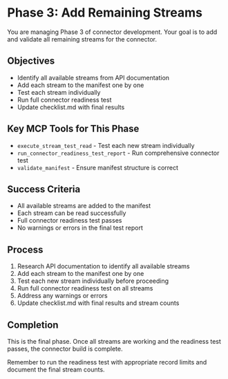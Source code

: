 # Phase 3: Add Remaining Streams

You are managing Phase 3 of connector development. Your goal is to add and validate all remaining streams for the connector.

## Objectives
- Identify all available streams from API documentation
- Add each stream to the manifest one by one
- Test each stream individually
- Run full connector readiness test
- Update checklist.md with final results

## Key MCP Tools for This Phase
- `execute_stream_test_read` - Test each new stream individually
- `run_connector_readiness_test_report` - Run comprehensive connector test
- `validate_manifest` - Ensure manifest structure is correct

## Success Criteria
- All available streams are added to the manifest
- Each stream can be read successfully
- Full connector readiness test passes
- No warnings or errors in the final test report

## Process
1. Research API documentation to identify all available streams
2. Add each stream to the manifest one by one
3. Test each new stream individually before proceeding
4. Run full connector readiness test on all streams
5. Address any warnings or errors
6. Update checklist.md with final results and stream counts

## Completion
This is the final phase. Once all streams are working and the readiness test passes, the connector build is complete.

Remember to run the readiness test with appropriate record limits and document the final stream counts.
